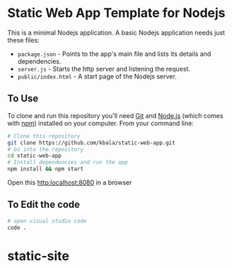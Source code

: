 # Static Web App Template for Nodejs

This is a minimal Nodejs application.
A basic Nodejs application needs just these files:

- `package.json` - Points to the app's main file and lists its details and dependencies.
- `server.js` - Starts the http server and listening the request.
- `public/index.html` - A start page of the Nodejs server.

## To Use

To clone and run this repository you'll need [Git](https://git-scm.com) and [Node.js](https://nodejs.org/en/download/) (which comes with [npm](http://npmjs.com)) installed on your computer. From your command line:

```bash
# Clone this repository
git clone https://github.com/kbala/static-web-app.git
# Go into the repository
cd static-web-app
# Install dependencies and run the app
npm install && npm start
```

Open this [http:localhost:8080](http:localhost:8080) in a browser

## To Edit the code

```bash
# open visual studio code
code .
```
# static-site
